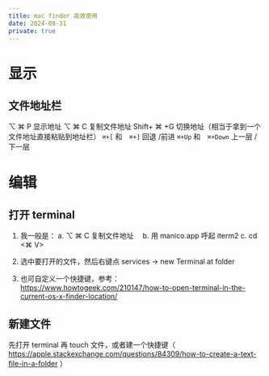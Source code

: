 ```yaml
---
title: mac finder 高效使用
date: 2024-08-31
private: true
---
```

# 显示
## 文件地址栏
⌥ ⌘ P 显示地址
⌥ ⌘ C 复制文件地址
Shift+ ⌘ +G 切换地址（相当于拿到一个文件地址直接粘贴到地址栏）
`⌘+[` 和　`⌘+]` 回退 /前进
`⌘+Up` 和　`⌘+Down` 上一层 /下一层

# 编辑
## 打开 terminal
1. 我一般是：
a. ⌥ ⌘ C 复制文件地址　
b. 用 manico.app 呼起 iterm2
c. cd <⌘ V>

2. 选中要打开的文件，然后右键点 services -> new Terminal at folder 
3. 也可自定义一个快捷键，参考： https://www.howtogeek.com/210147/how-to-open-terminal-in-the-current-os-x-finder-location/

## 新建文件
先打开 terminal 再 touch 文件，或者建一个快捷键（ https://apple.stackexchange.com/questions/84309/how-to-create-a-text-file-in-a-folder ）